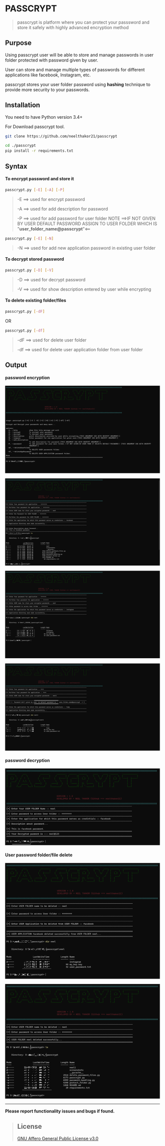 # PASSCRYPT

> passcrypt is platform where you can protect your passsword and store it safely with highly advanced encryption method

## Purpose

Using passcrypt user will be able to store and manage passwords in user folder protected with password given by user.

User can store and manage multiple types of passwords for different applications like facebook, Instagram, etc.

passcrypt stores your user folder password using **hashing** technique to provide more security to your passwords. 

## Installation

You need to have Python version 3.4+

For Download passcrypt tool.

```bash
git clone https://github.com/neelthakor21/passcrypt
```
```bash
cd ./passcrypt
pip install -r requirements.txt
```
## Syntax
#### To encrypt password and store it
```bash
passcrypt.py [-E] [-A] [-P]
```
> -E  ==> used for encrypt password
>
> -A  ==> used for add description for password
>
> -P  ==> used for add password for user folder NOTE ==>IF NOT GIVEN BY USER DEFAULT PASSWORD ASSIGN TO USER FOLDER WHICH IS "**user_folder_name@passcrypt**"<==

```bash
passcrypt.py [-E] [-N]
```
> -N  ==> used for add new application password in existing user folder

#### To decrypt stored password

```bash
passcrypt.py [-D] [-V]
```

> -D  ==> used for decrypt password
>
> -V  ==> used for show description entered by user while encrypting

#### To delete existing folder/files

```bash
passcrypt.py [-dF] 
```
OR
```bash
passcrypt.py [-df]
```

> -dF  ==> used for delete user folder
>
> -df  ==> used for delete user application folder from user folder

## Output

#### password encryption

![image-1](screenshots/passcrypt-1.png)

![image-2](screenshots/passcrypt-2.png)

![image-3](screenshots/passcrypt-3.png)

![image-4](screenshots/passcrypt-4.png)

#### password decryption

![image-5](screenshots/passcrypt-5.png)

#### User password folder/file delete

![image-6](screenshots/passcrypt-6.png)

![image-7](screenshots/passcrypt-7.png)

---

**Please report functionality issues and bugs if found.**

> ## License
> [GNU Affero General Public License v3.0](https://www.gnu.org/licenses/agpl-3.0.en.html)
